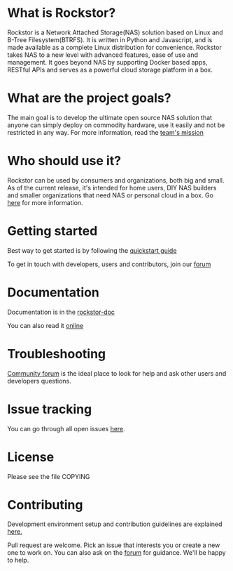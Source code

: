 # What is Rockstor?

Rockstor is a Network Attached Storage(NAS) solution based on Linux and B-Tree
Filesystem(BTRFS). It is written in Python and Javascript, and is made
available as a complete Linux distribution for convenience. Rockstor takes NAS
to a new level with advanced features, ease of use and management. It goes
beyond NAS by supporting Docker based apps, RESTful APIs and serves as a
powerful cloud storage platform in a box.

# What are the project goals?

The main goal is to develop the ultimate open source NAS solution that anyone can
simply deploy on commodity hardware, use it easily and not be restricted in any
way. For more information, read the [team's
mission](http://rockstor.com/about-us.html)

# Who should use it?

Rockstor can be used by consumers and organizations, both big and small. As of
the current release, it's intended for home users, DIY NAS builders and smaller
organizations that need NAS or personal cloud in a box. Go
[here](http://rockstor.com) for more information.

# Getting started

Best way to get started is by following the [quickstart
guide](http://rockstor.com/docs/quickstart.html)

To get in touch with developers, users and contributors, join our
[forum](http://forum.rockstor.com)

# Documentation

Documentation is in the
[rockstor-doc](https://github.com/rockstor/rockstor-doc)

You can also read it [online](http://rockstor.com/docs)

# Troubleshooting

[Community forum](http://forum.rockstor.com) is the ideal place to look for
help and ask other users and developers questions.

# Issue tracking

You can go through all open issues
[here](https://github.com/rockstor/rockstor-core/issues).

# License

Please see the file COPYING

# Contributing

Development environment setup and contribution guidelines are explained
[here.](http://rockstor.com/docs/contribute.html)

Pull request are welcome. Pick an issue that interests you or create a new one
to work on. You can also ask on the [forum](http://forum.rockstor.com) for
guidance. We'll be happy to help.
